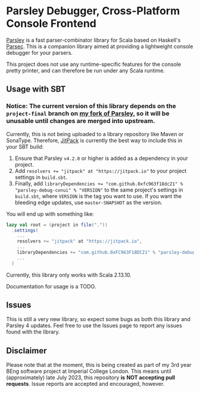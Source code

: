 # Parsley Debugger, Cross-Platform Console Frontend

[Parsley](https://github.com/j-mie6/Parsley) is a fast parser-combinator library for Scala based on
Haskell's [Parsec](https://hackage.haskell.org/package/parsec).
This is a companion library aimed at providing a lightweight console debugger for your parsers.

This project does not use any runtime-specific features for the console pretty printer, and can therefore be run under any Scala runtime.

## Usage with SBT

### Notice: The current version of this library depends on the `project-final` branch on [my fork of Parsley](https://github.com/0xFC963F18DC21/parsley), so it will be unusable until changes are merged into upstream.

Currently, this is not being uploaded to a library repository like Maven or SonaType. Therefore,
[JitPack](https://jitpack.io/) is currently the best way to include this in your SBT build:

1. Ensure that Parsley `v4.2.0` or higher is added as a dependency in your project.
2. Add `resolvers += "jitpack" at "https://jitpack.io"` to your project settings in `build.sbt`.
3. Finally, add `libraryDependencies += "com.github.0xfc963f18dc21" % "parsley-debug-conui" % "VERSION"`
   to the same project's settings in `build.sbt`, where `VERSION` is the tag you want to use.
   If you want the bleeding edge updates, use `master-SNAPSHOT` as the version.

You will end up with something like:

```scala
lazy val root = (project in file("."))
  .settings(
    ...
    resolvers += "jitpack" at "https://jitpack.io",
    ...
    libraryDependencies += "com.github.0xFC963F18DC21" % "parsley-debug-conui" % "VERSION",
    ...
  )
```

Currently, this library only works with Scala 2.13.10.

Documentation for usage is a TODO.

## Issues

This is still a very new library, so expect some bugs as both this library and Parsley 4 updates.
Feel free to use the Issues page to report any issues found with the library.

## Disclaimer

Please note that at the moment, this is being created as part of my 3rd year BEng software project
at Imperial College London. This means until (approximately) late July 2023, this repository **is**
**NOT accepting pull requests**. Issue reports are accepted and encouraged, however.
